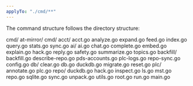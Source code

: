 ```yaml
---
applyTo: "./cmd/**"
---
```


The command structure follows the directory structure:

cmd/
  at-mirror/
    cmd/
      acct/
        acct.go
        analyze.go
        expand.go
        feed.go
        index.go
        query.go
        stats.go
        sync.go
      ai/
        ai.go
        chat.go
        complete.go
        embed.go
        explain.go
        hack.go
        reply.go
        safety.go
        summarize.go
        topics.go
      backfill/
        backfill.go
        describe-repo.go
        pds-accounts.go
        plc-logs.go
        repo-sync.go
      config.go
      db/
        clear.go
        db.go
        duckdb.go
        migrate.go
        reset.go
      plc/
        annotate.go
        plc.go
      repo/
        duckdb.go
        hack.go
        inspect.go
        ls.go
        mst.go
        repo.go
        sqlite.go
        sync.go
        unpack.go
        utils.go
      root.go
      run.go
    main.go
